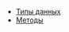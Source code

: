* [Типы данных](/docs-test/_export/userbot/types)
* [Методы](/docs-test/_export/userbot/methods)




  
